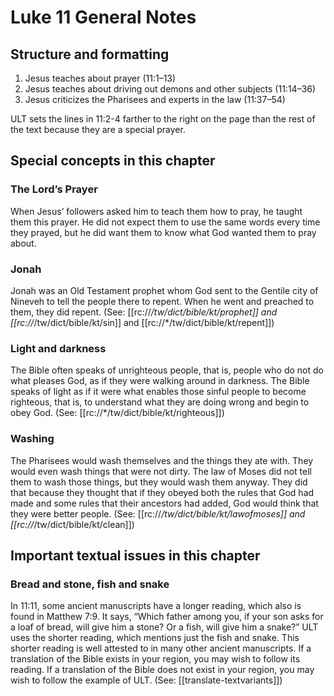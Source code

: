 # Luke 11 General Notes

## Structure and formatting

1. Jesus teaches about prayer (11:1–13)
2. Jesus teaches about driving out demons and other subjects (11:14–36)
3. Jesus criticizes the Pharisees and experts in the law (11:37–54)

ULT sets the lines in 11:2-4 farther to the right on the page than the rest of the text because they are a special prayer.

## Special concepts in this chapter

### The Lord’s Prayer

When Jesus’ followers asked him to teach them how to pray, he taught them this prayer. He did not expect them to use the same words every time they prayed, but he did want them to know what God wanted them to pray about.

### Jonah

Jonah was an Old Testament prophet whom God sent to the Gentile city of Nineveh to tell the people there to repent. When he went and preached to them, they did repent. (See: [[rc://*/tw/dict/bible/kt/prophet]] and [[rc://*/tw/dict/bible/kt/sin]] and [[rc://*/tw/dict/bible/kt/repent]])

### Light and darkness

The Bible often speaks of unrighteous people, that is, people who do not do what pleases God, as if they were walking around in darkness. The Bible speaks of light as if it were what enables those sinful people to become righteous, that is, to understand what they are doing wrong and begin to obey God. (See: [[rc://*/tw/dict/bible/kt/righteous]])

### Washing

The Pharisees would wash themselves and the things they ate with. They would even wash things that were not dirty. The law of Moses did not tell them to wash those things, but they would wash them anyway. They did that because they thought that if they obeyed both the rules that God had made and some rules that their ancestors had added, God would think that they were better people. (See: [[rc://*/tw/dict/bible/kt/lawofmoses]] and [[rc://*/tw/dict/bible/kt/clean]])

## Important textual issues in this chapter

### Bread and stone, fish and snake

In 11:11, some ancient manuscripts have a longer reading, which also is found in Matthew 7:9. It says, “Which father among you, if your son asks for a loaf of bread, will give him a stone? Or a fish, will give him a snake?” ULT uses the shorter reading, which mentions just the fish and snake. This shorter reading is well attested to in many other ancient manuscripts. If a translation of the Bible exists in your region, you may wish to follow its reading. If a translation of the Bible does not exist in your region, you may wish to follow the example of ULT. (See: [[translate-textvariants]])